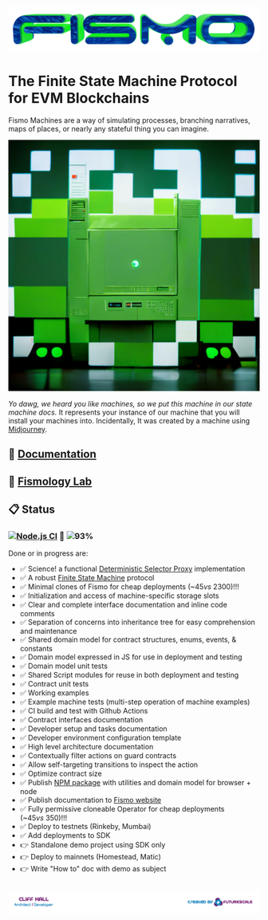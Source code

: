 ![Fismo](docs/images/fismo-logo.png)
# The Finite State Machine Protocol for EVM Blockchains
Fismo Machines are a way of simulating processes, branching narratives, maps of places, or nearly any stateful thing you can imagine.

![Fismo](docs/images/fismo-machine.png)

_Yo dawg, we heard you like machines, so we put this machine in our state machine docs._ It represents your instance of our machine that you will install your machines into. Incidentally, It was created by a machine using [Midjourney](https://twitter.com/midjourney).

## 📖 [Documentation](https://docs.fismo.xyz)
## 🧪 [Fismology Lab](https://github.com/cliffhall/Fismology)
## 📋 Status
### [![Node.js CI](https://github.com/cliffhall/Fismo/actions/workflows/node.js.yml/badge.svg)](https://github.com/cliffhall/Fismo/actions/workflows/node.js.yml) 🔬 ![93%](https://progress-bar.dev/94/?title=Progress&width=100&color=0c0c0c)

Done or in progress are:
- ✅ Science! a functional [Deterministic Selector Proxy](docs/whitepaper.md#deterministic-selector-proxy) implementation
- ✅ A robust [Finite State Machine](https://en.wikipedia.org/wiki/Finite-state_machine) protocol
- ✅ Minimal clones of Fismo for cheap deployments (~$45 vs ~$2300)!!!
- ✅ Initialization and access of machine-specific storage slots
- ✅ Clear and complete interface documentation and inline code comments
- ✅ Separation of concerns into inheritance tree for easy comprehension and maintenance
- ✅ Shared domain model for contract structures, enums, events, & constants
- ✅ Domain model expressed in JS for use in deployment and testing
- ✅ Domain model unit tests
- ✅ Shared Script modules for reuse in both deployment and testing
- ✅ Contract unit tests
- ✅ Working examples
- ✅ Example machine tests (multi-step operation of machine examples)
- ✅ CI build and test with Github Actions
- ✅ Contract interfaces documentation
- ✅ Developer setup and tasks documentation
- ✅ Developer environment configuration template
- ✅ High level architecture documentation
- ✅ Contextually filter actions on guard contracts
- ✅ Allow self-targeting transitions to inspect the action
- ✅ Optimize contract size
- ✅ Publish [NPM package](https://www.npmjs.com/package/fismo) with utilities and domain model for browser + node
- ✅ Publish documentation to [Fismo website](https://fismo.xyz)
- ✅ Fully permissive cloneable Operator for cheap deployments (~$45 vs ~$350)!!!
- ✅ Deploy to testnets (Rinkeby, Mumbai)
- ✅ Add deployments to SDK
- 👉 Standalone demo project using SDK only
- 👉 Deploy to mainnets (Homestead, Matic)
- 👉 Write "How to" doc with demo as subject

##  [![Created by Futurescale](docs/images/created-by.png)](https://futurescale.com)